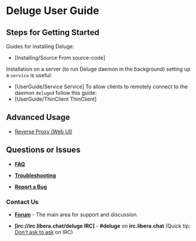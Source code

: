 # Deluge User Guide

## Steps for Getting Started

Guides for installing Deluge:

* [Installing/Source From source-code]

Installation on a server (to run Deluge daemon in the background) setting up a `service` is useful:
* [UserGuide/Service Service]
To allow clients to remotely connect to the daemon `deluged` follow this guide:
* [UserGuide/ThinClient ThinClient]

## Advanced Usage


* [Reverse Proxy (Web UI)](/userguide-webui/reverseproxy)

## Questions or Issues

* **[FAQ](/faq)**

* **[Troubleshooting](/troubleshooting)**

* **[Report a Bug](/contributing/bugreporting)**

### Contact Us

* **[Forum](http://forum.deluge-torrent.org)** - The main area for support and discussion.

* **[irc://irc.libera.chat/deluge IRC]** - **#deluge** on **irc.libera.chat** (Quick tip: [Don't ask to ask](https://rurounijones.github.io/blog/2009/03/17/how-to-ask-for-help-on-irc//) on IRC)
